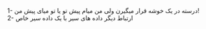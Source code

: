 1- درسته در یک خوشه قرار میگیرن ولی من میام پیش تو یا تو میای پیش من!    
2- ارتباط دیگر داده های سیر با یک داده سیر خاص    
